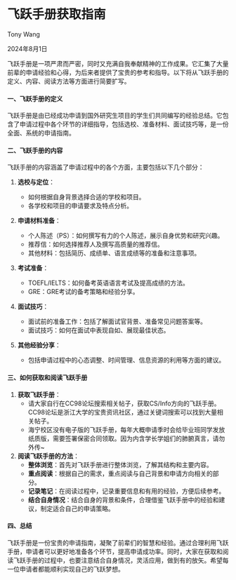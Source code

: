 # 飞跃手册获取指南

Tony Wang

2024年8月1日

飞跃手册是一项严肃而严密，同时又充满自我奉献精神的工作成果。它汇集了大量前辈的申请经验和心得，为后来者提供了宝贵的参考和指导。以下将从飞跃手册的定义、内容、阅读方法等方面进行简要扩写。

#### 一、飞跃手册的定义

飞跃手册是由已经成功申请到国外研究生项目的学生们共同编写的经验总结。它包含了申请过程中各个环节的详细指导，包括选校、准备材料、面试技巧等，是一份全面、系统的申请指南。

#### 二、飞跃手册的内容

飞跃手册的内容涵盖了申请过程中的各个方面，主要包括以下几个部分：

1. **选校与定位**：
   - 如何根据自身背景选择合适的学校和项目。
   - 各学校和项目的申请要求及特点分析。

2. **申请材料准备**：
   - 个人陈述（PS）：如何撰写有力的个人陈述，展示自身优势和研究兴趣。
   - 推荐信：如何选择推荐人及撰写高质量的推荐信。
   - 其他材料：包括简历、成绩单、语言成绩等的准备和注意事项。

3. **考试准备**：
   - TOEFL/IELTS：如何备考英语语言考试及提高成绩的方法。
   - GRE：GRE考试的备考策略和经验分享。

4. **面试技巧**：
   - 面试前的准备工作：包括了解面试官背景、准备常见问题答案等。
   - 面试技巧：如何在面试中表现自如、展现最佳状态。

5. **其他经验分享**：
   - 包括申请过程中的心态调整、时间管理、信息资源的利用等方面的建议。

#### 三、如何获取和阅读飞跃手册

1. **获取飞跃手册**：
   - 请大家自行在CC98论坛搜索相关帖子，获取CS/Info方向的飞跃手册。CC98论坛是浙江大学的宝贵资讯社区，通过关键词搜索可以找到大量相关帖子。
   - 海宁校区没有电子版的飞跃手册，每年大概申请季时会给毕业班同学发放纸质版，需要签署保密合同领取。因为内含学长学姐们的肺腑真言，请勿外传~
2. **阅读飞跃手册的方法**：
   - **整体浏览**：首先对飞跃手册进行整体浏览，了解其结构和主要内容。
   - **重点阅读**：根据自己的需求，重点阅读与自己背景和申请方向相关的部分。
   - **记录笔记**：在阅读过程中，记录重要信息和有用的经验，方便后续参考。
   - **结合自身情况**：结合自身的背景和条件，合理借鉴飞跃手册中的经验和建议，制定适合自己的申请策略。

#### 四、总结

飞跃手册是一份宝贵的申请指南，凝聚了前辈们的智慧和经验。通过合理利用飞跃手册，申请者可以更好地准备各个环节，提高申请成功率。同时，大家在获取和阅读飞跃手册的过程中，也要注意结合自身情况，灵活应用，做到有的放矢。希望每一位申请者都能顺利实现自己的飞跃梦想。
